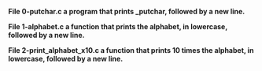 <b>File 0-putchar.c a program that prints _putchar, followed by a new line.</b>

<b>File 1-alphabet.c a function that prints the alphabet, in lowercase, followed by a new line.</b>

<b>File 2-print_alphabet_x10.c a function that prints 10 times the alphabet, in lowercase, followed by a new line.</b>
